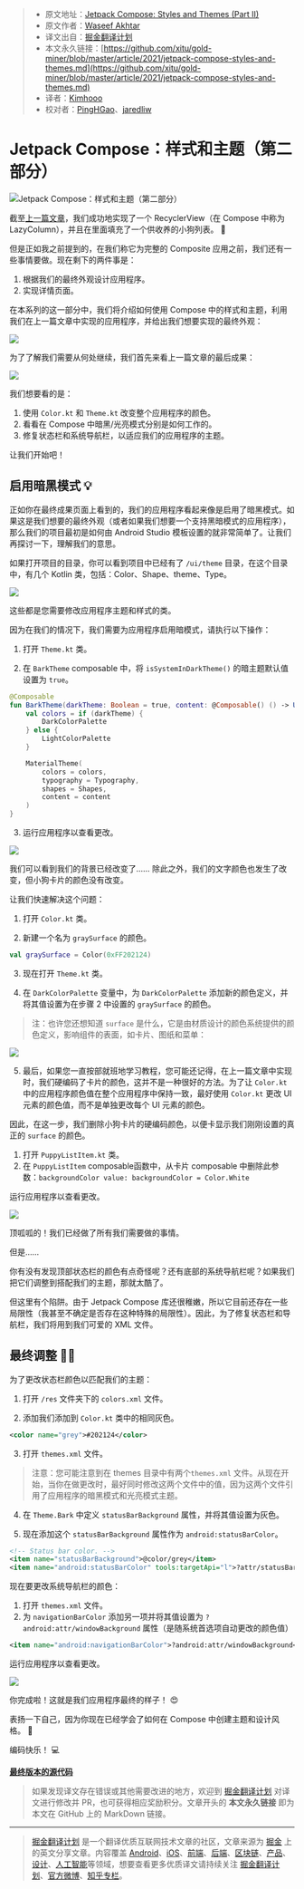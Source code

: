 > * 原文地址：[Jetpack Compose: Styles and Themes (Part II)](https://www.waseefakhtar.com/android/jetpack-compose-styles-and-themes/)
> * 原文作者：[Waseef Akhtar](https://www.waseefakhtar.com/author/waseefakhtar/)
> * 译文出自：[掘金翻译计划](https://github.com/xitu/gold-miner)
> * 本文永久链接：[https://github.com/xitu/gold-miner/blob/master/article/2021/jetpack-compose-styles-and-themes.md](https://github.com/xitu/gold-miner/blob/master/article/2021/jetpack-compose-styles-and-themes.md)
> * 译者：[Kimhooo](https://github.com/Kimhooo)
> * 校对者：[PingHGao](https://github.com/PingHGao)、[jaredliw](https://github.com/jaredliw)

# Jetpack Compose：样式和主题（第二部分）

![Jetpack Compose：样式和主题（第二部分）](https://www.waseefakhtar.com/content/images/size/w2000/2021/05/Jetpack-Compose-highres-5-3.jpg)

截至[上一篇文章](https://github.com/xitu/gold-miner/blob/master/article/2021/recyclerview-in-jetpack-compose.md)，我们成功地实现了一个 RecyclerView（在 Compose 中称为 LazyColumn），并且在里面填充了一个供收养的小狗列表。 🐶

但是正如我之前提到的，在我们称它为完整的 Composite 应用之前，我们还有一些事情要做。现在剩下的两件事是：

1. 根据我们的最终外观设计应用程序。
2. 实现详情页面。

在本系列的这一部分中，我们将介绍如何使用 Compose 中的样式和主题，利用我们在上一篇文章中实现的应用程序，并给出我们想要实现的最终外观：

![](https://www.waseefakhtar.com/content/images/2021/05/1.gif)

为了了解我们需要从何处继续，我们首先来看上一篇文章的最后成果：

![](https://www.waseefakhtar.com/content/images/2021/05/device-2021-05-15-151508.png)

我们想要看的是：

1. 使用 `Color.kt` 和 `Theme.kt` 改变整个应用程序的颜色。
2. 看看在 Compose 中暗黑/光亮模式分别是如何工作的。
3. 修复状态栏和系统导航栏，以适应我们的应用程序的主题。

让我们开始吧！

## 启用暗黑模式 💡

正如你在最终成果页面上看到的，我们的应用程序看起来像是启用了暗黑模式。如果这是我们想要的最终外观（或者如果我们想要一个支持黑暗模式的应用程序），那么我们的项目最初是如何由 Android Studio 模板设置的就非常简单了。让我们再探讨一下，理解我们的意思。

如果打开项目的目录，你可以看到项目中已经有了 `/ui/theme` 目录，在这个目录中，有几个 Kotlin 类，包括：Color、Shape、theme、Type。

![](https://www.waseefakhtar.com/content/images/2021/05/Screen-Shot-2021-05-15-at-5.20.50-PM.png)

这些都是您需要修改应用程序主题和样式的类。

因为在我们的情况下，我们需要为应用程序启用暗模式，请执行以下操作：

1. 打开 `Theme.kt` 类。

2. 在 `BarkTheme` composable 中，将 `isSystemInDarkTheme()` 的暗主题默认值设置为 `true`。

```kt
@Composable
fun BarkTheme(darkTheme: Boolean = true, content: @Composable() () -> Unit) {
    val colors = if (darkTheme) {
        DarkColorPalette
    } else {
        LightColorPalette
    }

    MaterialTheme(
        colors = colors,
        typography = Typography,
        shapes = Shapes,
        content = content
    )
}
```

3. 运行应用程序以查看更改。

![](https://www.waseefakhtar.com/content/images/2021/05/device-2021-05-15-181342.png)

我们可以看到我们的背景已经改变了…… 除此之外，我们的文字颜色也发生了改变，但小狗卡片的颜色没有改变。

让我们快速解决这个问题：

1. 打开 `Color.kt` 类。

2. 新建一个名为 `graySurface` 的颜色。

```kt
val graySurface = Color(0xFF202124)
```

3. 现在打开 `Theme.kt` 类。

4. 在 `DarkColorPalette` 变量中，为 `DarkColorPalette` 添加新的颜色定义，并将其值设置为在步骤 2 中设置的 `graySurface` 的颜色。

> 注：也许您还想知道 `surface` 是什么，它是由材质设计的颜色系统提供的颜色定义，影响组件的表面，如卡片、图纸和菜单：

![](https://www.waseefakhtar.com/content/images/2021/05/Screen-Shot-2021-05-15-at-6.27.30-PM.png)

5. 最后，如果您一直按部就班地学习教程，您可能还记得，在上一篇文章中实现时，我们硬编码了卡片的颜色，这并不是一种很好的方法。为了让 `Color.kt` 中的应用程序颜色值在整个应用程序中保持一致，最好使用 `Color.kt` 更改 UI 元素的颜色值，而不是单独更改每个 UI 元素的颜色。

因此，在这一步，我们删除小狗卡片的硬编码颜色，以便卡显示我们刚刚设置的真正的 `surface` 的颜色。

1. 打开 `PuppyListItem.kt` 类。
2. 在 `PuppyListItem` composable函数中，从卡片 composable 中删除此参数：`backgroundColor value: backgroundColor = Color.White`

运行应用程序以查看更改。

![](https://www.waseefakhtar.com/content/images/2021/05/device-2021-05-15-194054.png)

顶呱呱的！我们已经做了所有我们需要做的事情。

但是…… 

你有没有发现顶部状态栏的颜色有点奇怪呢？还有底部的系统导航栏呢？如果我们把它们调整到搭配我们的主题，那就太酷了。

但这里有个陷阱。由于 Jetpack Compose 库还很稚嫩，所以它目前还存在一些局限性（我甚至不确定是否存在这种特殊的局限性）。因此，为了修复状态栏和导航栏，我们将用到我们可爱的 XML 文件。

## 最终调整 👨‍🎨

为了更改状态栏颜色以匹配我们的主题：

1. 打开 `/res` 文件夹下的 `colors.xml` 文件。

2. 添加我们添加到 `Color.kt` 类中的相同灰色。

```xml
<color name="grey">#202124</color>
```

3. 打开 `themes.xml` 文件。

> 注意：您可能注意到在 themes 目录中有两个`themes.xml` 文件。从现在开始，当你在做更改时，最好同时修改这两个文件中的值，因为这两个文件引用了应用程序的暗黑模式和光亮模式主题。

4. 在 `Theme.Bark` 中定义 `statusBarBackground` 属性，并将其值设置为灰色。

5. 现在添加这个 `statusBarBackground` 属性作为 `android:statusBarColor`。

```xml
<!-- Status bar color. -->
<item name="statusBarBackground">@color/grey</item>
<item name="android:statusBarColor" tools:targetApi="l">?attr/statusBarBackground</item>
```

现在要更改系统导航栏的颜色：

1. 打开 `themes.xml` 文件。
2. 为 `navigationBarColor` 添加另一项并将其值设置为 `?android:attr/windowBackground` 属性（是随系统首选项自动更改的颜色值）

```xml
<item name="android:navigationBarColor">?android:attr/windowBackground</item>
```

运行应用程序以查看更改。

![](https://www.waseefakhtar.com/content/images/2021/05/device-2021-05-15-201902.png)

你完成啦！这就是我们应用程序最终的样子！ 😍

表扬一下自己，因为你现在已经学会了如何在 Compose 中创建主题和设计风格。 👏

编码快乐！ 💻

[**最终版本的源代码**](https://github.com/waseefakhtar/bark) 

> 如果发现译文存在错误或其他需要改进的地方，欢迎到 [掘金翻译计划](https://github.com/xitu/gold-miner) 对译文进行修改并 PR，也可获得相应奖励积分。文章开头的 **本文永久链接** 即为本文在 GitHub 上的 MarkDown 链接。

---

> [掘金翻译计划](https://github.com/xitu/gold-miner) 是一个翻译优质互联网技术文章的社区，文章来源为 [掘金](https://juejin.im) 上的英文分享文章。内容覆盖 [Android](https://github.com/xitu/gold-miner#android)、[iOS](https://github.com/xitu/gold-miner#ios)、[前端](https://github.com/xitu/gold-miner#前端)、[后端](https://github.com/xitu/gold-miner#后端)、[区块链](https://github.com/xitu/gold-miner#区块链)、[产品](https://github.com/xitu/gold-miner#产品)、[设计](https://github.com/xitu/gold-miner#设计)、[人工智能](https://github.com/xitu/gold-miner#人工智能)等领域，想要查看更多优质译文请持续关注 [掘金翻译计划](https://github.com/xitu/gold-miner)、[官方微博](http://weibo.com/juejinfanyi)、[知乎专栏](https://zhuanlan.zhihu.com/juejinfanyi)。
